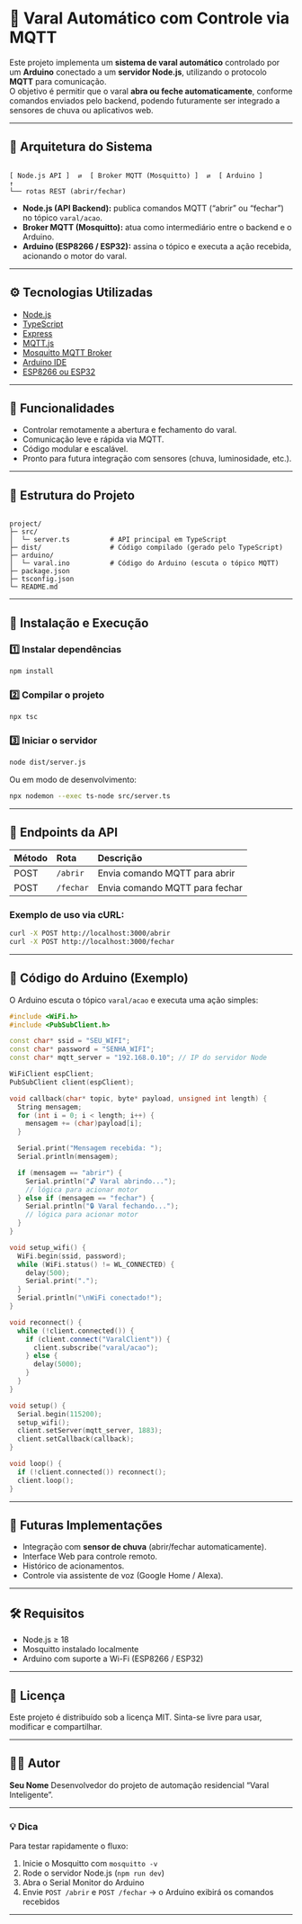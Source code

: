 # 🧺 Varal Automático com Controle via MQTT

Este projeto implementa um **sistema de varal automático** controlado por um **Arduino** conectado a um **servidor Node.js**, utilizando o protocolo **MQTT** para comunicação.  
O objetivo é permitir que o varal **abra ou feche automaticamente**, conforme comandos enviados pelo backend, podendo futuramente ser integrado a sensores de chuva ou aplicativos web.

---

## 🧩 Arquitetura do Sistema

```

[ Node.js API ]  ⇄  [ Broker MQTT (Mosquitto) ]  ⇄  [ Arduino ]
↑
└── rotas REST (abrir/fechar)

```

- **Node.js (API Backend):** publica comandos MQTT (“abrir” ou “fechar”) no tópico `varal/acao`.
- **Broker MQTT (Mosquitto):** atua como intermediário entre o backend e o Arduino.
- **Arduino (ESP8266 / ESP32):** assina o tópico e executa a ação recebida, acionando o motor do varal.

---

## ⚙️ Tecnologias Utilizadas

- [Node.js](https://nodejs.org/)
- [TypeScript](https://www.typescriptlang.org/)
- [Express](https://expressjs.com/)
- [MQTT.js](https://github.com/mqttjs/MQTT.js)
- [Mosquitto MQTT Broker](https://mosquitto.org/)
- [Arduino IDE](https://www.arduino.cc/en/software)
- [ESP8266 ou ESP32](https://www.espressif.com/)

---

## 🚀 Funcionalidades

- Controlar remotamente a abertura e fechamento do varal.
- Comunicação leve e rápida via MQTT.
- Código modular e escalável.
- Pronto para futura integração com sensores (chuva, luminosidade, etc.).

---

## 📂 Estrutura do Projeto

```

project/
├─ src/
│  └─ server.ts          # API principal em TypeScript
├─ dist/                 # Código compilado (gerado pelo TypeScript)
├─ arduino/
│  └─ varal.ino          # Código do Arduino (escuta o tópico MQTT)
├─ package.json
├─ tsconfig.json
└─ README.md

````

---

## 🔧 Instalação e Execução

### 1️⃣ Instalar dependências

```bash
npm install
````

### 2️⃣ Compilar o projeto

```bash
npx tsc
```

### 3️⃣ Iniciar o servidor

```bash
node dist/server.js
```

Ou em modo de desenvolvimento:

```bash
npx nodemon --exec ts-node src/server.ts
```

---

## 📡 Endpoints da API

| Método | Rota      | Descrição                      |
| :----- | :-------- | :----------------------------- |
| POST   | `/abrir`  | Envia comando MQTT para abrir  |
| POST   | `/fechar` | Envia comando MQTT para fechar |

### Exemplo de uso via cURL:

```bash
curl -X POST http://localhost:3000/abrir
curl -X POST http://localhost:3000/fechar
```

---

## 🤖 Código do Arduino (Exemplo)

O Arduino escuta o tópico `varal/acao` e executa uma ação simples:

```cpp
#include <WiFi.h>
#include <PubSubClient.h>

const char* ssid = "SEU_WIFI";
const char* password = "SENHA_WIFI";
const char* mqtt_server = "192.168.0.10"; // IP do servidor Node

WiFiClient espClient;
PubSubClient client(espClient);

void callback(char* topic, byte* payload, unsigned int length) {
  String mensagem;
  for (int i = 0; i < length; i++) {
    mensagem += (char)payload[i];
  }

  Serial.print("Mensagem recebida: ");
  Serial.println(mensagem);

  if (mensagem == "abrir") {
    Serial.println("🔓 Varal abrindo...");
    // lógica para acionar motor
  } else if (mensagem == "fechar") {
    Serial.println("🔒 Varal fechando...");
    // lógica para acionar motor
  }
}

void setup_wifi() {
  WiFi.begin(ssid, password);
  while (WiFi.status() != WL_CONNECTED) {
    delay(500);
    Serial.print(".");
  }
  Serial.println("\nWiFi conectado!");
}

void reconnect() {
  while (!client.connected()) {
    if (client.connect("VaralClient")) {
      client.subscribe("varal/acao");
    } else {
      delay(5000);
    }
  }
}

void setup() {
  Serial.begin(115200);
  setup_wifi();
  client.setServer(mqtt_server, 1883);
  client.setCallback(callback);
}

void loop() {
  if (!client.connected()) reconnect();
  client.loop();
}
```

---

## 🧠 Futuras Implementações

* Integração com **sensor de chuva** (abrir/fechar automaticamente).
* Interface Web para controle remoto.
* Histórico de acionamentos.
* Controle via assistente de voz (Google Home / Alexa).

---

## 🛠️ Requisitos

* Node.js ≥ 18
* Mosquitto instalado localmente
* Arduino com suporte a Wi-Fi (ESP8266 / ESP32)

---

## 📜 Licença

Este projeto é distribuído sob a licença MIT.
Sinta-se livre para usar, modificar e compartilhar.

---

## 👨‍💻 Autor

**Seu Nome**
Desenvolvedor do projeto de automação residencial “Varal Inteligente”.

---

### 💡 Dica

Para testar rapidamente o fluxo:

1. Inicie o Mosquitto com `mosquitto -v`
2. Rode o servidor Node.js (`npm run dev`)
3. Abra o Serial Monitor do Arduino
4. Envie `POST /abrir` e `POST /fechar`
   → o Arduino exibirá os comandos recebidos

---

